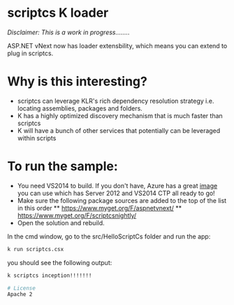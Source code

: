 scriptcs K loader
==============================
_Disclaimer: This is a work in progress........_

ASP.NET vNext now has loader extensbility, which means you can extend to plug in scriptcs.

# Why is this interesting?

* scriptcs can leverage KLR's rich dependency resolution strategy i.e. locating assemblies, packages and folders.
* K has a highly optimized discovery mechanism that is much faster than scriptcs 
* K will have a bunch of other services that potentially can be leveraged within scripts

# To run the sample:

* You need VS2014 to build. If you don't have, Azure has a great [image](http://blogs.msdn.com/b/visualstudioalm/archive/2014/06/04/visual-studio-14-ctp-now-available-in-the-virtual-machine-azure-gallery.aspx) you can use which has Server 2012 and VS2014 CTP all ready to go!
* Make sure the following package sources are added to the top of the list in this order
 ** https://www.myget.org/F/aspnetvnext/
 ** https://www.myget.org/F/scriptcsnightly/
* Open the solution and rebuild. 

In the cmd window, go to the src/HelloScriptCs folder and run the app:

```bash
k run scriptcs.csx
```

you should see the following output:

```bash
k scriptcs inception!!!!!!!

# License
Apache 2

